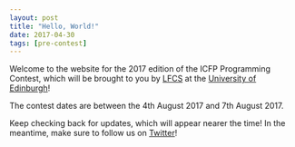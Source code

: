 ```yaml
---
layout: post
title: "Hello, World!"
date: 2017-04-30
tags: [pre-contest]
---
```


Welcome to the website for the 2017 edition of the ICFP Programming
Contest, which will be brought to you by [LFCS][lfcs] at the [University
of Edinburgh][uoe]!

The contest dates are between the 4th August 2017 and 7th August 2017.

Keep checking back for updates, which will appear nearer the time! In
the meantime, make sure to follow us on [Twitter][twitter]!

[uoe]: http://www.ed.ac.uk
[lfcs]: http://wcms.inf.ed.ac.uk/lfcs/
[twitter]: https://twitter.com/ICFPContest2017
